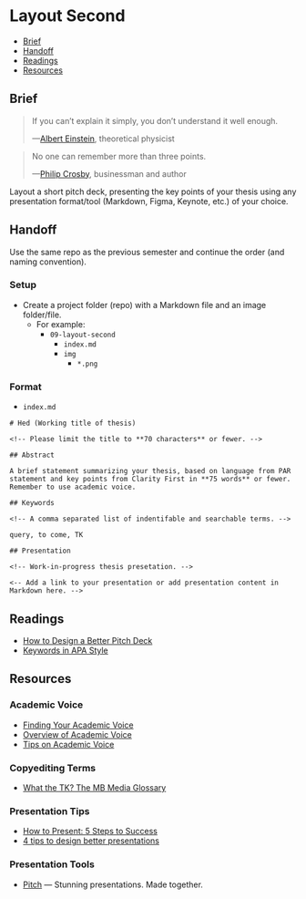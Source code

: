 # Layout Second

- [Brief](#brief)
- [Handoff](#handoff)
- [Readings](#readings)
- [Resources](#resources)

## Brief

> If you can’t explain it simply, you don’t understand it well enough.
>
> —[Albert Einstein](https://en.wikipedia.org/wiki/Albert_Einstein), theoretical physicist

> No one can remember more than three points.
>
> —[Philip Crosby](https://en.wikipedia.org/wiki/Philip_B._Crosby),  businessman and author

Layout a short pitch deck, presenting the key points of your thesis using any presentation format/tool (Markdown, Figma, Keynote, etc.) of your choice.

## Handoff

Use the same repo as the previous semester and continue the order (and naming convention).

### Setup

- Create a project folder (repo) with a Markdown file and an image folder/file.
  - For example:
    - `09-layout-second`
      - `index.md`
      -  `img`
          - `*.png`

### Format

- `index.md`

```
# Hed (Working title of thesis)

<!-- Please limit the title to **70 characters** or fewer. -->

## Abstract

A brief statement summarizing your thesis, based on language from PAR statement and key points from Clarity First in **75 words** or fewer. Remember to use academic voice.

## Keywords

<!-- A comma separated list of indentifable and searchable terms. -->

query, to come, TK

## Presentation

<!-- Work-in-progress thesis presetation. -->

<-- Add a link to your presentation or add presentation content in Markdown here. -->
```

## Readings

- [How to Design a Better Pitch Deck](https://www.ycombinator.com/library/4T-how-to-design-a-better-pitch-deck)
- [Keywords in APA Style](https://blog.apastyle.org/apastyle/2015/04/keywords-in-apa-style.html)

## Resources

### Academic Voice

- [Finding Your Academic Voice](https://owl.excelsior.edu/writing-process/finding-your-voice/finding-your-voice-academic-voice/)
- [Overview of Academic Voice](https://writingcenter.uagc.edu/academic-voice)
- [Tips on Academic Voice](https://owl.excelsior.edu/writing-process/finding-your-voice/finding-your-voice-tips-on-academic-voice/)

### Copyediting Terms

- [What the TK? The MB Media Glossary](https://www.mediabistro.com/go-freelance/business-basics/tk-mb-media-glossary/)

### Presentation Tips

- [How to Present: 5 Steps to Success](https://www.duarte.com/wp-content/uploads/Duarte-How-to-Present-5-Steps-to-Success.pdf)
- [4 tips to design better presentations](https://pitch.com/blog/presentation-design-tips)

### Presentation Tools

- [Pitch](https://pitch.com) — Stunning presentations. Made together.
